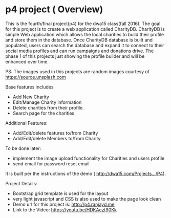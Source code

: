 # p4 project ( Overview)

This is the fourth/final project(p4) for the dwa15 class(fall 2016). The goal for this project is to create a web application called CharityDB. CharityDB is simple Web application which allows the local charities to build their profile and store them in the database. Once CharityDB database is built and populated, users can search the database and expand it to connect to their social media profiles and can run campaigns and donations drive. The phase 1 of this projects just showing the profile builder and will be enhanced over time.

PS: The images used in this projects are random images courtesy of https://source.unsplash.com

Base features includes

* Add New Charity
* Edit/Manage Charity information
* Delete charities from their profile.
* Search page for the charities

Additional Features:

* Add/Edit/delete features to/from Charity
* Add/Edit/delete Members to/from Charity

To be done later:
* implement the image upload functionality for Charities and users profile
* send email for password reset email

It is built per the instructions of the demo ( http://dwa15.com/Projects.../P4).

Project Details:
* Bootstrap grid template is used for the layout
* very light javascript and CSS is also used to make the page look clean
* Demo url for this project is: http://p4.ranjayd.me
* Link to the Video: https://youtu.be/HDKAezt90Kk
